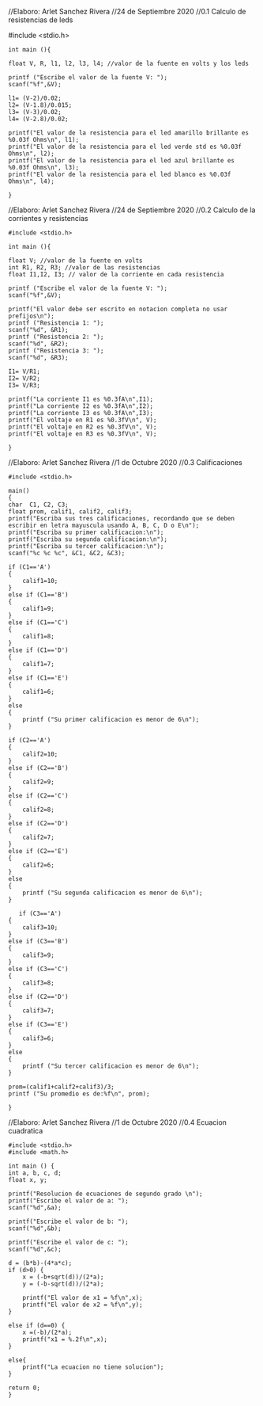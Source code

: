 //Elaboro: Arlet Sanchez Rivera 
   //24 de Septiembre 2020
   //0.1 Calculo de resistencias de leds

   #include <stdio.h>

    int main (){

    float V, R, l1, l2, l3, l4; //valor de la fuente en volts y los leds

    printf ("Escribe el valor de la fuente V: ");
    scanf("%f",&V);

    l1= (V-2)/0.02;
    l2= (V-1.8)/0.015;
    l3= (V-3)/0.02;
    l4= (V-2.8)/0.02;

    printf("El valor de la resistencia para el led amarillo brillante es %0.03f Ohms\n", l1);
    printf("El valor de la resistencia para el led verde std es %0.03f Ohms\n", l2);
    printf("El valor de la resistencia para el led azul brillante es %0.03f Ohms\n", l3);
    printf("El valor de la resistencia para el led blanco es %0.03f Ohms\n", l4);

    }
    
//Elaboro: Arlet Sanchez Rivera 
    //24 de Septiembre 2020
    //0.2 Calculo de la corrientes y resistencias 
    
    #include <stdio.h>

    int main (){

    float V; //valor de la fuente en volts
    int R1, R2, R3; //valor de las resistencias
    float I1,I2, I3; // valor de la corriente en cada resistencia

    printf ("Escribe el valor de la fuente V: ");
    scanf("%f",&V);

    printf("El valor debe ser escrito en notacion completa no usar prefijos\n");
    printf ("Resistencia 1: ");
    scanf("%d", &R1);
    printf ("Resistencia 2: ");
    scanf("%d", &R2);
    printf ("Resistencia 3: ");
    scanf("%d", &R3);

    I1= V/R1;
    I2= V/R2;
    I3= V/R3;

    printf("La corriente I1 es %0.3fA\n",I1);
    printf("La corriente I2 es %0.3fA\n",I2);
    printf("La corriente I3 es %0.3fA\n",I3);
    printf("El voltaje en R1 es %0.3fV\n", V);
    printf("El voltaje en R2 es %0.3fV\n", V);
    printf("El voltaje en R3 es %0.3fV\n", V);

    }
    
    
//Elaboro: Arlet Sanchez Rivera
    //1 de Octubre 2020
    //0.3 Calificaciones 
    
    #include <stdio.h>

    main()
    {
    char  C1, C2, C3;
    float prom, calif1, calif2, calif3;
    printf("Escriba sus tres calificaciones, recordando que se deben escribir en letra mayuscula usando A, B, C, D o E\n");
    printf("Escriba su primer calificacion:\n");
    printf("Escriba su segunda calificacion:\n");
    printf("Escriba su tercer calificacion:\n");
    scanf("%c %c %c", &C1, &C2, &C3);

    if (C1=='A')
    {
        calif1=10;
    }
    else if (C1=='B')
    {
        calif1=9;
    }
    else if (C1=='C')
    {
        calif1=8;
    }
    else if (C1=='D')
    {
        calif1=7;
    }
    else if (C1=='E')
    {
        calif1=6;
    }
    else
    {
        printf ("Su primer calificacion es menor de 6\n");
    }

    if (C2=='A')
    {
        calif2=10;
    }
    else if (C2=='B')
    {
        calif2=9;
    }
    else if (C2=='C')
    {
        calif2=8;
    }
    else if (C2=='D')
    {
        calif2=7;
    }
    else if (C2=='E')
    {
        calif2=6;
    }
    else
    {
        printf ("Su segunda calificacion es menor de 6\n");
    }

       if (C3=='A')
    {
        calif3=10;
    }
    else if (C3=='B')
    {
        calif3=9;
    }
    else if (C3=='C')
    {
        calif3=8;
    }
    else if (C2=='D')
    {
        calif3=7;
    }
    else if (C3=='E')
    {
        calif3=6;
    }
    else
    {
        printf ("Su tercer calificacion es menor de 6\n");
    }

    prom=(calif1+calif2+calif3)/3;
    printf ("Su promedio es de:%f\n", prom);

    }
    
    
//Elaboro: Arlet Sanchez Rivera 
    //1 de Octubre 2020
    //0.4 Ecuacion cuadratica 
    
    #include <stdio.h>
    #include <math.h>

    int main () {
    int a, b, c, d;
    float x, y;

    printf("Resolucion de ecuaciones de segundo grado \n");
    printf("Escribe el valor de a: ");
    scanf("%d",&a);

    printf("Escribe el valor de b: ");
    scanf("%d",&b);

    printf("Escribe el valor de c: ");
    scanf("%d",&c);

    d = (b*b)-(4*a*c);
    if (d>0) {
        x = (-b+sqrt(d))/(2*a);
        y = (-b-sqrt(d))/(2*a);

        printf("El valor de x1 = %f\n",x);
        printf("El valor de x2 = %f\n",y);
    }

    else if (d==0) {
        x =(-b)/(2*a);
        printf("x1 = %.2f\n",x);
    }

    else{
        printf("La ecuacion no tiene solucion");
    }

    return 0;
    }

